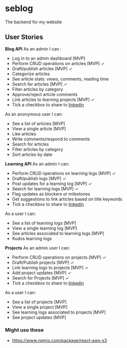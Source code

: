 # seblog

The backend for my website

## User Stories

**Blog API**
As an admin I can :

- Log in to an admin dashboard [MVP]
- Perform CRUD operations on articles [MVP] ✓
- Draft/publish articles [MVP] ✓
- Categorize articles
- See article stats: views, comments, reading time
- Search for articles [MVP] ✓
- Filter articles by category
- Approve/reject article comments
- Link articles to learning projects [MVP] ✓
- Tick a checkbox to share to [linkedin](https://docs.microsoft.com/en-us/linkedin/consumer/integrations/self-serve/share-on-linkedin)

As an anonymous user I can:

- See a list of articles [MVP]
- View a single article [MVP]
- Like articles
- Write comments/respond to comments
- Search for articles
- Filter articles by category
- Sort articles by date

**Learning API**
As an admin I can:

- Perform CRUD operations on learning logs [MVP] ✓
- Draft/publish logs [MVP] ✓
- Post updates for a learning log [MVP] ✓
- Search for learning logs [MVP] ✓
- Flag updates as blockers or milestones
- Get suggestions to link articles based on title keywords
- Tick a checkbox to share to [linkedin](https://docs.microsoft.com/en-us/linkedin/consumer/integrations/self-serve/share-on-linkedin)

As a user I can:

- See a list of learning logs [MVP]
- View a single learning log [MVP]
- See articles associated to learning logs [MVP]
- Kudos learning logs

**Projects**
As an admin user I can:

- Perform CRUD operations on projects [MVP] ✓
- Draft/Publish projects [MVP] ✓
- Link learning logs to projects [MVP] ✓
- Add project updates [MVP] ✓
- Search for Projects [MVP] ✓
- Tick a checkbox to share to [linkedin](https://docs.microsoft.com/en-us/linkedin/consumer/integrations/self-serve/share-on-linkedin)

As a user I can:

- See a list of projects [MVP]
- View a single project [MVP]
- See learning logs associated to projects [MVP]
- See project updates [MVP]

### Might use these

- https://www.npmjs.com/package/react-aws-s3